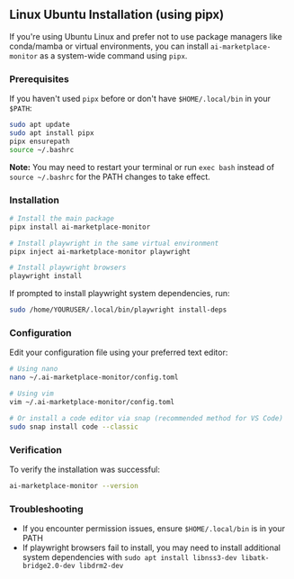 ## Linux Ubuntu Installation (using pipx)

If you're using Ubuntu Linux and prefer not to use package managers like conda/mamba or virtual environments, you can install `ai-marketplace-monitor` as a system-wide command using `pipx`.

### Prerequisites

If you haven't used `pipx` before or don't have `$HOME/.local/bin` in your `$PATH`:

```bash
sudo apt update
sudo apt install pipx
pipx ensurepath
source ~/.bashrc
```

**Note:** You may need to restart your terminal or run `exec bash` instead of `source ~/.bashrc` for the PATH changes to take effect.

### Installation

```bash
# Install the main package
pipx install ai-marketplace-monitor

# Install playwright in the same virtual environment
pipx inject ai-marketplace-monitor playwright

# Install playwright browsers
playwright install
```

If prompted to install playwright system dependencies, run:

```bash
sudo /home/YOURUSER/.local/bin/playwright install-deps
```

### Configuration

Edit your configuration file using your preferred text editor:

```bash
# Using nano
nano ~/.ai-marketplace-monitor/config.toml

# Using vim
vim ~/.ai-marketplace-monitor/config.toml

# Or install a code editor via snap (recommended method for VS Code)
sudo snap install code --classic
```

### Verification

To verify the installation was successful:

```bash
ai-marketplace-monitor --version
```

### Troubleshooting

- If you encounter permission issues, ensure `$HOME/.local/bin` is in your PATH
- If playwright browsers fail to install, you may need to install additional system dependencies with `sudo apt install libnss3-dev libatk-bridge2.0-dev libdrm2-dev`
